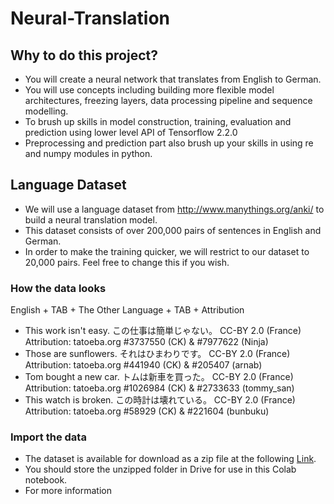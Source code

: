# Neural-Translation

## Why to do this project?
* You will create a neural network that translates from English to German.
* You will use concepts including building more flexible model architectures, freezing layers, data processing pipeline and sequence modelling.
* To brush up skills in model construction, training, evaluation and prediction using lower level API of Tensorflow 2.2.0
* Preprocessing and prediction part also brush up your skills in using re and numpy modules in python.

## Language Dataset
* We will use a language dataset from http://www.manythings.org/anki/ to build a neural translation model.
* This dataset consists of over 200,000 pairs of sentences in English and German. 
* In order to make the training quicker, we will restrict to our dataset to 20,000 pairs. Feel free to change this if you wish.

### How the data looks

English + TAB + The Other Language + TAB + Attribution
* This work isn't easy.	この仕事は簡単じゃない。	CC-BY 2.0 (France) Attribution: tatoeba.org #3737550 (CK) & #7977622 (Ninja)
* Those are sunflowers.	それはひまわりです。	CC-BY 2.0 (France) Attribution: tatoeba.org #441940 (CK) & #205407 (arnab)
* Tom bought a new car.	トムは新車を買った。	CC-BY 2.0 (France) Attribution: tatoeba.org #1026984 (CK) & #2733633 (tommy_san)
* This watch is broken.	この時計は壊れている。	CC-BY 2.0 (France) Attribution: tatoeba.org #58929 (CK) & #221604 (bunbuku)

### Import the data
* The dataset is available for download as a zip file at the following [Link](https://drive.google.com/open?id=1KczOciG7sYY7SB9UlBeRP1T9659b121Q).
* You should store the unzipped folder in Drive for use in this Colab notebook.
* For more information 

